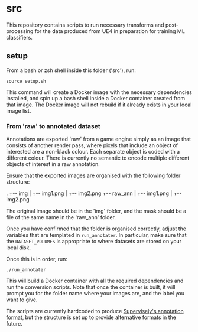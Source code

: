 # src

This repository contains scripts to run necessary transforms and
post-processing for the data produced from UE4 in preparation for training ML
classifiers.

## setup
From a bash or zsh shell inside this folder ('src'), run:
```
source setup.sh
```
This command will create a Docker image with the necessary dependencies
installed, and spin up a bash shell inside a Docker container created from 
that image. The Docker image will not rebuild if it already exists in your 
local image list.

### From 'raw' to annotated dataset
Annotations are exported 'raw' from a game engine simply as an image that
consists of another render pass, where pixels that include an object of
interested are a non-black colour. Each separate object is coded with
a different colour.  There is currently no semantic to encode multiple
different objects of interest in a raw annotation.

Ensure that the exported images are organised with the following folder
structure:

.
+-- img
|   +-- img1.png
|   +-- img2.png
+-- raw_ann
|   +-- img1.png
|   +-- img2.png


The original image should be in the 'img' folder, and the mask should be a file
of the same name in the 'raw_ann' folder.

Once you have confirmed that the folder is organised correctly, adjust the
variables that are templated in `run_annotater`. In particular, make sure that
the `DATASET_VOLUMES` is appropriate to where datasets are stored on your local
disk.

Once this is in order, run:
```
./run_annotater
```

This will build a Docker container with all the required dependencies and run
the conversion scripts. Note that once the container is built, it will prompt
you for the folder name where your images are, and the label you want to give.

The scripts are currently hardcoded to produce [Supervisely's annotation format](https://docs.supervise.ly/import/local_files/supervisely/), but the structure is set up to provide alternative formats in the future.
